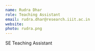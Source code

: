 ```yaml
---
name: Rudra Dhar
role: Teaching Assistant
email: rudra.dhar@research.iiit.ac.in
website:
photo: rudra.png
---
```


SE Teaching Assistant
